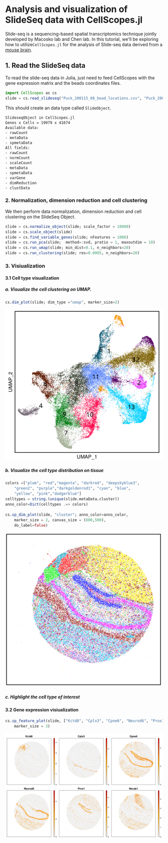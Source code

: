 # Analysis and visualization of SlideSeq data with CellScopes.jl
Slide-seq is a sequencing-based spatial transcriptomics technique jointly developed by Macosko lab and Chen lab.  In this tutorial, we'll be exploring how to utilize```CellScopes.jl``` for the analysis of Slide-seq data derived from a [mouse brain](https://singlecell.broadinstitute.org/single_cell/study/SCP815/highly-sensitive-spatial-transcriptomics-at-near-cellular-resolution-with-slide-seqv2#study-download).

## 1. Read the SlideSeq data

To read the slide-seq data in Julia, just need to feed CellScopes with the gene expression matrix and the beads coordinates files.  

```julia
import CellScopes as cs
slide = cs.read_slideseq("Puck_200115_08_bead_locations.csv", "Puck_200115_08.digital_expression.txt.gz"; min_gene=100, min_cell = 3)```
```

This should create an data type called ```SlideObject```.
```
SlideseqObject in CellScopes.jl
Genes x Cells = 19979 x 41674
Available data:
- rawCount
- metaData
- spmetaData
All fields:
- rawCount
- normCount
- scaleCount
- metaData
- spmetaData
- varGene
- dimReduction
- clustData
```

### 2. Normalization, dimension reduction and cell clustering
We then perform data normalization, dimension reduction and cell clustering on the SlideSeq Object.
```julia
slide = cs.normalize_object(slide; scale_factor = 10000)
slide = cs.scale_object(slide)
slide = cs.find_variable_genes(slide; nFeatures = 1000)
slide = cs.run_pca(slide;  method=:svd, pratio = 1, maxoutdim = 10)
slide = cs.run_umap(slide; min_dist=0.1, n_neighbors=20)
slide = cs.run_clustering(slide; res=0.0005, n_neighbors=20)
```
### 3. Visiualization

#### 3.1 Cell type visualization
##### a. Visualize the cell clustering on UMAP.
```julia
cs.dim_plot(slide; dim_type ="umap", marker_size=2)
```
<img src="https://github.com/HaojiaWu/CellScopes.jl/blob/main/data/slide_umap.png" width="600"> 

##### b. Visualize the cell type distribution on tissue
```julia
colors =["plum", "red","magenta", "darkred", "deepskyblue3", 
    "green2", "purple","darkgoldenrod1", "cyan", "blue", 
    "yellow", "pink","dodgerblue"]
celltypes = string.(unique(slide.metaData.cluster))
anno_color=Dict(celltypes .=> colors)

cs.sp_dim_plot(slide, "cluster"; anno_color=anno_color,
    marker_size = 2, canvas_size = (600,500), 
    do_label=false)
```
<img src="https://github.com/HaojiaWu/CellScopes.jl/blob/main/data/slide_tissue.png" width="600"> 

##### c. Highlight the cell type of interest

#### 3.2 Gene expression visiualization

```julia
cs.sp_feature_plot(slide, ["Kctd8", "Cplx3", "Cpne6", "Neurod6", "Prox1", "Necab1"]; 
    marker_size = 3)
```
<img src="https://github.com/HaojiaWu/CellScopes.jl/blob/main/data/slide_genes.png" width="600"> 
